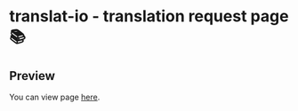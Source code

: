 # translat-io - translation request page 📚

## Preview
You can view page [here](https://translat-io.netlify.app).
